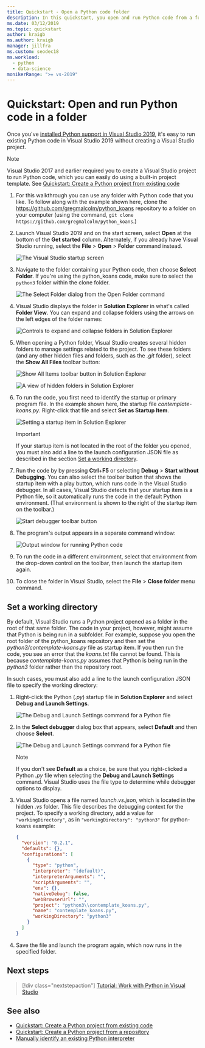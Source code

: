 ```yaml
---
title: Quickstart - Open a Python code folder
description: In this quickstart, you open and run Python code from a folder without using a Visual Studio project (Visual Studio 2019 only).
ms.date: 03/12/2019
ms.topic: quickstart
author: kraigb
ms.author: kraigb
manager: jillfra
ms.custom: seodec18
ms.workload:
  - python
  - data-science
monikerRange: ">= vs-2019"
---
```


# Quickstart: Open and run Python code in a folder

Once you've [installed Python support in Visual Studio 2019](installing-python-support-in-visual-studio.md), it's easy to run existing Python code in Visual Studio 2019 without creating a Visual Studio project.

> [!Note]
> Visual Studio 2017 and earlier required you to create a Visual Studio project to run Python code, which you can easily do using a built-in project template. See [Quickstart: Create a Python project from existing code](quickstart-01-python-in-visual-studio-project-from-existing-code.md)

1. For this walkthrough you can use any folder with Python code that you like. To follow along with the example shown here, clone the https://github.com/gregmalcolm/python_koans repository to a folder on your computer (using the command, `git clone https://github.com/gregmalcolm/python_koans`.)

1. Launch Visual Studio 2019 and on the start screen, select **Open** at the bottom of the **Get started** column. Alternately, if you already have Visual Studio running, select the **File** > **Open** > **Folder** command instead.

    ![The Visual Studio startup screen](media/quickstart-open-folder/01-continue-without-code.png)

1. Navigate to the folder containing your Python code, then choose **Select Folder**. If you're using the python_koans code, make sure to select the `python3` folder within the clone folder.

    ![The Select Folder dialog from the Open Folder command](media/quickstart-open-folder/02-select-folder.png)

1. Visual Studio displays the folder in **Solution Explorer** in what's called **Folder View**. You can expand and collapse folders using the arrows on the left edges of the folder names:

    ![Controls to expand and collapse folders in Solution Explorer](media/quickstart-open-folder/03-expand-collapse-folders.png)

1. When opening a Python folder, Visual Studio creates several hidden folders to manage settings related to the project. To see these folders (and any other hidden files and folders, such as the *.git* folder), select the **Show All Files** toolbar button:

    ![Show All Items toolbar button in Solution Explorer](media/quickstart-open-folder/04-show-all-items-toolbar-button.png)

    ![A view of hidden folders in Solution Explorer](media/quickstart-open-folder/05-view-hidden-folders.png)

1. To run the code, you first need to identify the startup or primary program file. In the example shown here, the startup file *contemplate-koans.py*. Right-click that file and select **Set as Startup Item**.

    ![Setting a startup item in Solution Explorer](media/quickstart-open-folder/06-set-as-startup-item-command.png)

    > [!Important]
    > If your startup item is not located in the root of the folder you opened, you must also add a line to the launch configuration JSON file as described in the section [Set a working directory](#set-a-working-directory).

1. Run the code by by pressing **Ctrl**+**F5** or selecting **Debug** > **Start without Debugging**. You can also select the toolbar button that shows the startup item with a play button, which runs code in the Visual Studio debugger. In all cases, Visual Studio detects that your startup item is a Python file, so it automatically runs the code in the default Python environment. (That environment is shown to the right of the startup item on the toolbar.)

    ![Start debugger toolbar button](media/quickstart-open-folder/07-start-debug-toolbar.png)

1. The program's output appears in a separate command window:

    ![Output window for running Python code](media/quickstart-open-folder/08-result-window.png)

1. To run the code in a different environment, select that environment from the drop-down control on the toolbar, then launch the startup item again.

1. To close the folder in Visual Studio, select the **File** > **Close folder** menu command.

## Set a working directory

By default, Visual Studio runs a Python project opened as a folder in the root of that same folder. The code in your project, however, might assume that Python is being run in a subfolder. For example, suppose you open the root folder of the python_koans repository and then set the *python3/contemplate-koans.py* file as startup item. If you then run the code, you see an error that the *koans.txt* file cannot be found. This is because *contemplate-koans.py* assumes that Python is being run in the *python3* folder rather than the repository root.

In such cases, you must also add a line to the launch configuration JSON file to specify the working directory:

1. Right-click the Python (*.py*) startup file in **Solution Explorer** and select **Debug and Launch Settings**.

    ![The Debug and Launch Settings command for a Python file](media/quickstart-open-folder/09-debug-launch-settings-menu-command.png)

1. In the **Select debugger** dialog box that appears, select **Default** and then choose **Select**.

    ![The Debug and Launch Settings command for a Python file](media/quickstart-open-folder/10-select-debugger.png)

    > [!Note]
    > If you don't see **Default** as a choice, be sure that you right-clicked a Python *.py* file when selecting the **Debug and Launch Settings** command. Visual Studio uses the file type to determine while debugger options to display.

1. Visual Studio opens a file named *launch.vs.json*, which is located in the hidden *.vs* folder. This file describes the debugging context for the project. To specify a working directory, add a value for `"workingDirectory"`, as in  `"workingDirectory": "python3"` for python-koans example:

    ```json
    {
      "version": "0.2.1",
      "defaults": {},
      "configurations": [
        {
          "type": "python",
          "interpreter": "(default)",
          "interpreterArguments": "",
          "scriptArguments": "",
          "env": {},
          "nativeDebug": false,
          "webBrowserUrl": "",
          "project": "python3\\contemplate_koans.py",
          "name": "contemplate_koans.py",
          "workingDirectory": "python3"
        }
      ]
    }
    ```

1. Save the file and launch the program again, which now runs in the specified folder.

## Next steps

> [!div class="nextstepaction"]
> [Tutorial: Work with Python in Visual Studio](tutorial-working-with-python-in-visual-studio-step-01-create-project.md)

## See also

- [Quickstart: Create a Python project from existing code](quickstart-01-python-in-visual-studio-project-from-existing-code.md)
- [Quickstart: Create a Python project from a repository](quickstart-03-python-in-visual-studio-project-from-repository.md)
- [Manually identify an existing Python interpreter](managing-python-environments-in-visual-studio.md#manually-identify-an-existing-environment)
